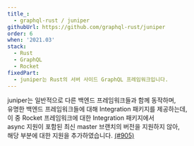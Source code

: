 ```yaml
---
title_:
  - graphql-rust / juniper
githubUrl: https://github.com/graphql-rust/juniper
order: 6
when: '2021.03'
stack:
  - Rust
  - GraphQL
  - Rocket
fixedPart:
  - juniper는 Rust의 서버 사이드 GraphQL 프레임워크입니다.
---
```


juniper는 일반적으로 다른 백엔드 프레임워크들과 함께 동작하며,<br>
유명한 백엔드 프레임워크들에 대해 Integration 패키지를 제공하는데,<br>
이 중 Rocket 프레임워크에 대한 Integration 패키지에서<br>
async 지원이 포함된 최신 master 브랜치의 버전을 지원하지 않아,<br>
해당 부분에 대한 지원을 추가하였습니다. [(#905)](https://github.com/graphql-rust/juniper/pull/905)
